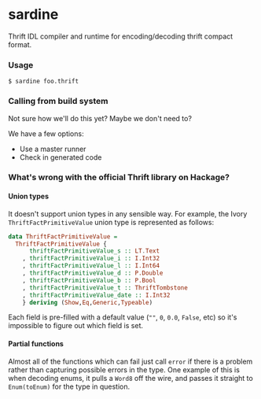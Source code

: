 sardine
=======

Thrift IDL compiler and runtime for encoding/decoding thrift compact format.


### Usage

```shell
$ sardine foo.thrift
```

### Calling from build system

Not sure how we'll do this yet? Maybe we don't need to?

We have a few options:

- Use a master runner
- Check in generated code


### What's wrong with the official Thrift library on Hackage?

#### Union types

It doesn't support union types in any sensible way. For example, the
Ivory `ThriftFactPrimitiveValue` union type is represented as follows:

```haskell
data ThriftFactPrimitiveValue =
  ThriftFactPrimitiveValue {
      thriftFactPrimitiveValue_s :: LT.Text
    , thriftFactPrimitiveValue_i :: I.Int32
    , thriftFactPrimitiveValue_l :: I.Int64
    , thriftFactPrimitiveValue_d :: P.Double
    , thriftFactPrimitiveValue_b :: P.Bool
    , thriftFactPrimitiveValue_t :: ThriftTombstone
    , thriftFactPrimitiveValue_date :: I.Int32
    } deriving (Show,Eq,Generic,Typeable)
```

Each field is pre-filled with a default value (`""`, `0`, `0.0`,
`False`, etc) so it's impossible to figure out which field is set.

#### Partial functions

Almost all of the functions which can fail just call `error` if there is
a problem rather than capturing possible errors in the type. One example
of this is when decoding enums, it pulls a `Word8` off the wire, and
passes it straight to `Enum(toEnum)` for the type in question.
